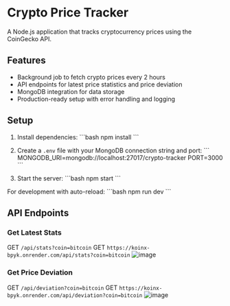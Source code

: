 # Crypto Price Tracker

A Node.js application that tracks cryptocurrency prices using the CoinGecko API.

## Features

- Background job to fetch crypto prices every 2 hours
- API endpoints for latest price statistics and price deviation
- MongoDB integration for data storage
- Production-ready setup with error handling and logging

## Setup

1. Install dependencies:
\```bash
npm install
\```

2. Create a `.env` file with your MongoDB connection string and port:
\```
MONGODB_URI=mongodb://localhost:27017/crypto-tracker
PORT=3000
\```

3. Start the server:
\```bash
npm start
\```

For development with auto-reload:
\```bash
npm run dev
\```

## API Endpoints

### Get Latest Stats
GET `/api/stats?coin=bitcoin`
GET `https://koinx-bpyk.onrender.com/api/stats?coin=bitcoin`
![image](https://github.com/user-attachments/assets/d0b157c8-0747-497c-814b-532587446823)


### Get Price Deviation
GET `/api/deviation?coin=bitcoin`
GET `https://koinx-bpyk.onrender.com/api/deviation?coin=bitcoin`
![image](https://github.com/user-attachments/assets/f5aed1fc-435b-4c9a-baed-68fa8f56d076)

